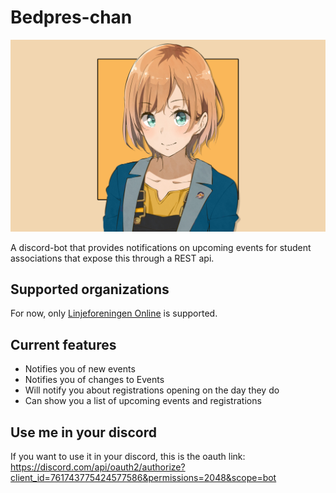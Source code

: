 # Bedpres-chan

![logo.png](logo.png)

A discord-bot that provides notifications on upcoming events for student associations that expose this through a REST api.

## Supported organizations

For now, only [Linjeforeningen Online](https://online.ntnu.no/) is supported. 

## Current features

 * Notifies you of new events
 * Notifies you of changes to Events
 * Will notify you about registrations opening on the day they do
 * Can show you a list of upcoming events and registrations

## Use me in your discord

If you want to use it in your discord, this is the oauth link: https://discord.com/api/oauth2/authorize?client_id=761743775424577586&permissions=2048&scope=bot